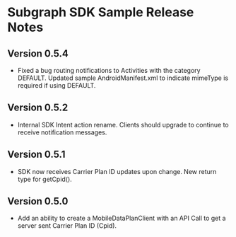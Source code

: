 Subgraph SDK Sample Release Notes
=================================

Version 0.5.4
-------------
- Fixed a bug routing notifications to Activities with the category DEFAULT.
  Updated sample AndroidManifest.xml to indicate mimeType is required if using
  DEFAULT.

Version 0.5.2
-------------
- Internal SDK Intent action rename. Clients should upgrade to continue
  to receive notification messages.

Version 0.5.1
-------------
- SDK now receives Carrier Plan ID updates upon change. New return type for
  getCpid().

Version 0.5.0
-------------
- Add an ability to create a MobileDataPlanClient with an API Call to get
  a server sent Carrier Plan ID (Cpid).